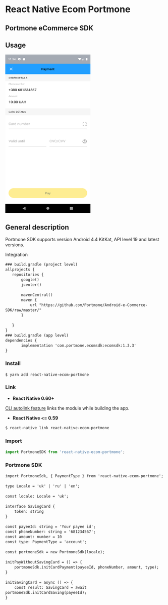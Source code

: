 # React Native Ecom Portmone

## Portmone eCommerce SDK

## Usage

<img src="assets/img.png" width="270" height="500" />

## General description
Portmone SDK supports version Android 4.4 KitKat, API level 19 and latest versions.

Integration
```$xslt
### build.gradle (project level)
allprojects {
   repositories {
       google()
       jcenter()

       mavenCentral()
       maven {
           url "https://github.com/Portmone/Android-e-Commerce-SDK/raw/master/"
       }

   }
}
### build.gradle (app level)
dependencies {
       implementation 'com.portmone.ecomsdk:ecomsdk:1.3.3'
}
```

### Install

```
$ yarn add react-native-ecom-portmone
```

### Link

- **React Native 0.60+**


[CLI autolink feature](https://github.com/react-native-community/cli/blob/master/docs/autolinking.md) links the module while building the app. 


- **React Native <= 0.59**


```bash
$ react-native link react-native-ecom-portmone
```

### Import

```js
import PortmoneSDK from 'react-native-ecom-portmone';
```

### Portmone SDK
```tsx
import PortmoneSdk, { PaymentType } from 'react-native-ecom-portmone';

type Locale = 'uk' | 'ru' | 'en';

const locale: Locale = 'uk';

interface SavingCard {
    token: string
}

const payeeId: string = 'Your payee id';
const phoneNumber: string = '681234567';
const amount: number = 10
const type: PaymentType = 'account';

const portmoneSdk = new PortmoneSdk(locale);

initPayWithoutSavingCard = () => {
    portmoneSdk.initCardPayment(payeeId, phoneNumber, amount, type);
}

initSavingCard = async () => {
    const result: SavingCard = await portmoneSdk.initCardSaving(payeeId);
}

```
